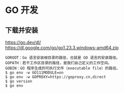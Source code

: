 # GO 开发

## 下载并安装
<a href="https://go.dev/dl/" target="_blank">https://<span></span>go.dev/dl/</a>  
<a href="https://dl.google.com/go/go1.23.3.windows-amd64.zip" target="_blank">https://<span></span>dl.google.com/go/go1.23.3.windows-amd64.zip</a>  
	
	GOROOT：Go 语言安装根目录的路径，也就是 GO 语言的安装路径。
	GOPATH：若干工作区目录的路径，是我们自己定义的工作空间。
	GOBIN：GO 程序生成的可执行文件（executable file）的路径。
	$ go env -w GO111MODULE=on
	$ go env -w GOPROXY=https://goproxy.cn,direct
	$ go version
	$ go env